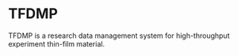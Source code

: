 # TFDMP
TFDMP is a research data management system for high-throughput experiment thin-film material.
